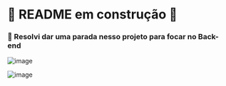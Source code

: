 # 🚧 README em construção 🚧

### 🛑 Resolvi dar uma parada nesso projeto para focar no Back-end


![image](https://user-images.githubusercontent.com/60453269/211313384-918af1ff-e168-4c1a-997d-1d79efc28b13.png)


![image](https://user-images.githubusercontent.com/60453269/211313087-55a0ca6d-24a8-4c23-9424-0479b565079d.png)
